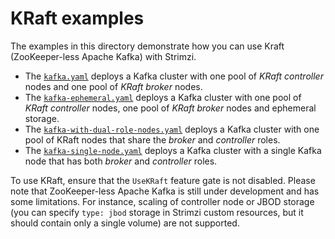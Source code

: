 # KRaft examples

The examples in this directory demonstrate how you can use Kraft (ZooKeeper-less Apache Kafka) with Strimzi.
* The [`kafka.yaml`](kafka.yaml) deploys a Kafka cluster with one pool of _KRaft controller_ nodes and one pool of _KRaft broker_ nodes.
* The [`kafka-ephemeral.yaml`](kafka-ephemeral.yaml) deploys a Kafka cluster with one pool of _KRaft controller_ nodes, one pool of _KRaft broker_ nodes and ephemeral storage.
* The [`kafka-with-dual-role-nodes.yaml`](kafka-with-dual-role-nodes.yaml) deploys a Kafka cluster with one pool of KRaft nodes that share the _broker_ and _controller_ roles.
* The [`kafka-single-node.yaml`](kafka-single-node.yaml) deploys a Kafka cluster with a single Kafka node that has both _broker_ and _controller_ roles.

To use KRaft, ensure that the `UseKRaft` feature gate is not disabled.
Please note that ZooKeeper-less Apache Kafka is still under development and has some limitations.
For instance, scaling of controller node or JBOD storage (you can specify `type: jbod` storage in Strimzi custom resources, but it should contain only a single volume) are not supported.
